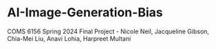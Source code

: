 # AI-Image-Generation-Bias
COMS 6156 Spring 2024 Final Project - Nicole Neil,  Jacqueline Gibson, Chia-Mei Liu, Anavi Lohia, Harpreet Multani
